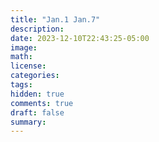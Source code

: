 ```yaml
---
title: "Jan.1 Jan.7"
description: 
date: 2023-12-10T22:43:25-05:00
image: 
math:
license: 
categories:
tags:
hidden: true
comments: true
draft: false
summary:
---
```


